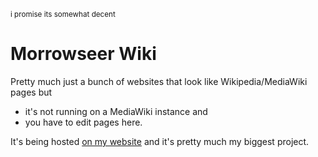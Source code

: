 <sup>i promise its somewhat decent</sup>
# Morrowseer Wiki
Pretty much just a bunch of websites that look like Wikipedia/MediaWiki pages but
- it's not running on a MediaWiki instance and
- you have to edit pages here.

It's being hosted [on my website](https://morrowseer.neocities.org/wiki) and it's pretty much my biggest project.
